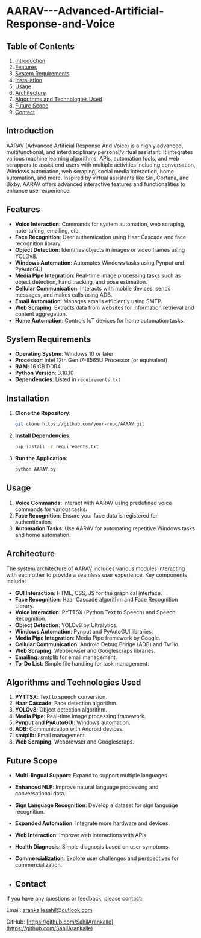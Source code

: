 # AARAV---Advanced-Artificial-Response-and-Voice


## Table of Contents
1. [Introduction](#introduction)
2. [Features](#features)
3. [System Requirements](#system-requirements)
4. [Installation](#installation)
5. [Usage](#usage)
6. [Architecture](#architecture)
7. [Algorithms and Technologies Used](#algorithms-and-technologies-used)
8. [Future Scope](#future-scope)
9. [Contact](#contact)

## Introduction
AARAV (Advanced Artificial Response And Voice) is a highly advanced, multifunctional, and interdisciplinary personal/virtual assistant. It integrates various machine learning algorithms, APIs, automation tools, and web scrappers to assist end users with multiple activities including conversation, Windows automation, web scraping, social media interaction, home automation, and more. Inspired by virtual assistants like Siri, Cortana, and Bixby, AARAV offers advanced interactive features and functionalities to enhance user experience.

## Features
- **Voice Interaction**: Commands for system automation, web scraping, note-taking, emailing, etc.
- **Face Recognition**: User authentication using Haar Cascade and face recognition library.
- **Object Detection**: Identifies objects in images or video frames using YOLOv8.
- **Windows Automation**: Automates Windows tasks using Pynput and PyAutoGUI.
- **Media Pipe Integration**: Real-time image processing tasks such as object detection, hand tracking, and pose estimation.
- **Cellular Communication**: Interacts with mobile devices, sends messages, and makes calls using ADB.
- **Email Automation**: Manages emails efficiently using SMTP.
- **Web Scraping**: Extracts data from websites for information retrieval and content aggregation.
- **Home Automation**: Controls IoT devices for home automation tasks.

## System Requirements
- **Operating System**: Windows 10 or later
- **Processor**: Intel 12th Gen i7-8565U Processor (or equivalent)
- **RAM**: 16 GB DDR4
- **Python Version**: 3.10.10
- **Dependencies**: Listed in `requirements.txt`

## Installation
1. **Clone the Repository**:
    ```bash
    git clone https://github.com/your-repo/AARAV.git
    ```

2. **Install Dependencies**:
    ```bash
    pip install -r requirements.txt
    ```

3. **Run the Application**:
    ```bash
    python AARAV.py
    ```

## Usage
1. **Voice Commands**: Interact with AARAV using predefined voice commands for various tasks.
2. **Face Recognition**: Ensure your face data is registered for authentication.
3. **Automation Tasks**: Use AARAV for automating repetitive Windows tasks and home automation.

## Architecture
The system architecture of AARAV includes various modules interacting with each other to provide a seamless user experience. Key components include:
- **GUI Interaction**: HTML, CSS, JS for the graphical interface.
- **Face Recognition**: Haar Cascade algorithm and Face Recognition Library.
- **Voice Interaction**: PYTTSX (Python Text to Speech) and Speech Recognition.
- **Object Detection**: YOLOv8 by Ultralytics.
- **Windows Automation**: Pynput and PyAutoGUI libraries.
- **Media Pipe Integration**: Media Pipe framework by Google.
- **Cellular Communication**: Android Debug Bridge (ADB) and Twilio.
- **Web Scraping**: Webbrowser and Googlescraps libraries.
- **Emailing**: smtplib for email management.
- **To-Do List**: Simple file handling for task management.

## Algorithms and Technologies Used
1. **PYTTSX**: Text to speech conversion.
2. **Haar Cascade**: Face detection algorithm.
3. **YOLOv8**: Object detection algorithm.
4. **Media Pipe**: Real-time image processing framework.
5. **Pynput and PyAutoGUI**: Windows automation.
6. **ADB**: Communication with Android devices.
7. **smtplib**: Email management.
8. **Web Scraping**: Webbrowser and Googlescraps.

## Future Scope
- **Multi-lingual Support**: Expand to support multiple languages.
- **Enhanced NLP**: Improve natural language processing and conversational data.
- **Sign Language Recognition**: Develop a dataset for sign language recognition.
- **Expanded Automation**: Integrate more hardware and devices.
- **Web Interaction**: Improve web interactions with APIs.
- **Health Diagnosis**: Simple diagnosis based on user symptoms.
- **Commercialization**: Explore user challenges and perspectives for commercialization.

- ## Contact
If you have any questions or feedback, please contact:

Email: [arankallesahil@outlook.com](mailto:arankallesahil@outlook.com)

GitHub: [https://github.com/SahilArankalle](https://github.com/SahilArankalle)

